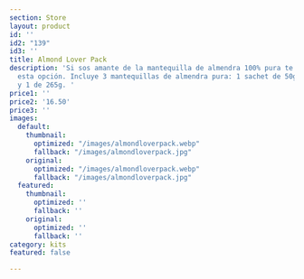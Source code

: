 ```yaml
---
section: Store
layout: product
id: ''
id2: "139"
id3: ''
title: Almond Lover Pack
description: 'Si sos amante de la mantequilla de almendra 100% pura te recomendamos
  esta opción. Incluye 3 mantequillas de almendra pura: 1 sachet de 50g, 1 de 100g
  y 1 de 265g. '
price1: ''
price2: '16.50'
price3: ''
images:
  default:
    thumbnail:
      optimized: "/images/almondloverpack.webp"
      fallback: "/images/almondloverpack.jpg"
    original:
      optimized: "/images/almondloverpack.webp"
      fallback: "/images/almondloverpack.jpg"
  featured:
    thumbnail:
      optimized: ''
      fallback: ''
    original:
      optimized: ''
      fallback: ''
category: kits
featured: false

---
```

